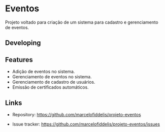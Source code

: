 
# Eventos

Projeto voltado para criação de um sistema para cadastro e gerenciamento de eventos.

## Developing

## Features

* Adição de eventos no sistema.
* Gerenciamento de eventos no sistema.
* Gerenciamento de cadastro de usuários.
* Emissão de certificados automáticos.

## Links

- Repository: https://github.com/marcelofiddelis/projeto-eventos 

- Issue tracker: https://github.com/marcelofiddelis/projeto-eventos/issues


